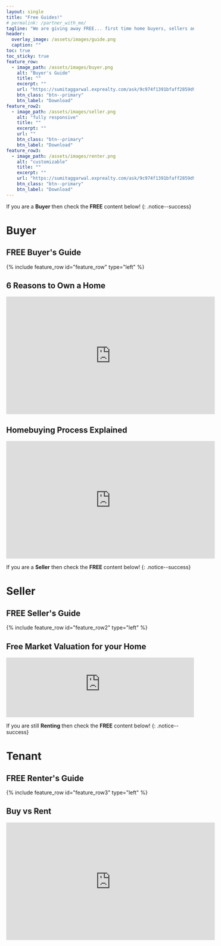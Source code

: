 ```yaml
---
layout: single
title: "Free Guides!"
# permalink: /partner_with_me/
tagline: "We are giving away FREE... first time home buyers, sellers and renters guides to help you navigate your next real estate journey!"
header:
  overlay_image: /assets/images/guide.png
  caption: ""
toc: true
toc_sticky: true
feature_row:
  - image_path: /assets/images/buyer.png
    alt: "Buyer's Guide"
    title: ""
    excerpt: ""
    url: "https://sumitaggarwal.exprealty.com/ask/9c974f1391bfaff2859d922d854c5c56"
    btn_class: "btn--primary"
    btn_label: "Download"
feature_row2:
  - image_path: /assets/images/seller.png
    alt: "fully responsive"
    title: ""
    excerpt: ""
    url: ""
    btn_class: "btn--primary"
    btn_label: "Download"
feature_row3:
  - image_path: /assets/images/renter.png
    alt: "customizable"
    title: ""
    excerpt: ""
    url: "https://sumitaggarwal.exprealty.com/ask/9c974f1391bfaff2859d922d854c5c56"
    btn_class: "btn--primary"
    btn_label: "Download"
---
```


If you are a **Buyer** then check the **FREE** content below!
{: .notice--success}

# Buyer

## FREE Buyer's Guide
{% include feature_row id="feature_row" type="left" %}

## 6 Reasons to Own a Home
<iframe width="560" height="315" src="https://www.youtube.com/embed/PWZaFQwzUgE?si=HRLSvgDmLT3J0VY7" title="YouTube video player" frameborder="0" allow="accelerometer; autoplay; clipboard-write; encrypted-media; gyroscope; picture-in-picture; web-share" allowfullscreen></iframe>

## Homebuying Process Explained
<iframe width="560" height="315" src="https://www.youtube.com/embed/AtgRWDCO0b4?si=ztPmF_HYtvKf-3QL" title="YouTube video player" frameborder="0" allow="accelerometer; autoplay; clipboard-write; encrypted-media; gyroscope; picture-in-picture; web-share" allowfullscreen></iframe>

If you are a **Seller** then check the **FREE** content below!
{: .notice--success}

# Seller

## FREE Seller's Guide
{% include feature_row id="feature_row2" type="left" %}

## Free Market Valuation for your Home
<!-- KvCore widget-->
<iframe style="width:100%; height:160px;" src="https://sumitaggarwal.exprealty.com/sellembed.php" allowtransparency="true" frameBorder="0"> </iframe>

If you are still **Renting** then check the **FREE** content below!
{: .notice--success}

# Tenant

## FREE Renter's Guide
{% include feature_row id="feature_row3" type="left" %}
## Buy vs Rent
<iframe width="560" height="315" src="https://www.youtube.com/embed/NnxxqCKDJes?si=GfV9_3FKi0_ziQQs" title="YouTube video player" frameborder="0" allow="accelerometer; autoplay; clipboard-write; encrypted-media; gyroscope; picture-in-picture; web-share" allowfullscreen></iframe>